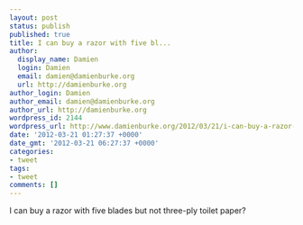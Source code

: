 ```yaml
---
layout: post
status: publish
published: true
title: I can buy a razor with five bl...
author:
  display_name: Damien
  login: Damien
  email: damien@damienburke.org
  url: http://damienburke.org
author_login: Damien
author_email: damien@damienburke.org
author_url: http://damienburke.org
wordpress_id: 2144
wordpress_url: http://www.damienburke.org/2012/03/21/i-can-buy-a-razor-with-five-bl/
date: '2012-03-21 01:27:37 +0000'
date_gmt: '2012-03-21 06:27:37 +0000'
categories:
- tweet
tags:
- tweet
comments: []
---
```

<p>I can buy a razor with five blades but not three-ply toilet paper?</p>
